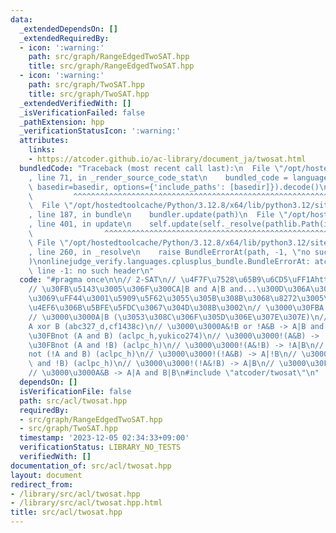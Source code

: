 ```yaml
---
data:
  _extendedDependsOn: []
  _extendedRequiredBy:
  - icon: ':warning:'
    path: src/graph/RangeEdgedTwoSAT.hpp
    title: src/graph/RangeEdgedTwoSAT.hpp
  - icon: ':warning:'
    path: src/graph/TwoSAT.hpp
    title: src/graph/TwoSAT.hpp
  _extendedVerifiedWith: []
  _isVerificationFailed: false
  _pathExtension: hpp
  _verificationStatusIcon: ':warning:'
  attributes:
    links:
    - https://atcoder.github.io/ac-library/document_ja/twosat.html
  bundledCode: "Traceback (most recent call last):\n  File \"/opt/hostedtoolcache/Python/3.12.8/x64/lib/python3.12/site-packages/onlinejudge_verify/documentation/build.py\"\
    , line 71, in _render_source_code_stat\n    bundled_code = language.bundle(stat.path,\
    \ basedir=basedir, options={'include_paths': [basedir]}).decode()\n          \
    \         ^^^^^^^^^^^^^^^^^^^^^^^^^^^^^^^^^^^^^^^^^^^^^^^^^^^^^^^^^^^^^^^^^^^^^^^^^^^^^^^^^\n\
    \  File \"/opt/hostedtoolcache/Python/3.12.8/x64/lib/python3.12/site-packages/onlinejudge_verify/languages/cplusplus.py\"\
    , line 187, in bundle\n    bundler.update(path)\n  File \"/opt/hostedtoolcache/Python/3.12.8/x64/lib/python3.12/site-packages/onlinejudge_verify/languages/cplusplus_bundle.py\"\
    , line 401, in update\n    self.update(self._resolve(pathlib.Path(included), included_from=path))\n\
    \                ^^^^^^^^^^^^^^^^^^^^^^^^^^^^^^^^^^^^^^^^^^^^^^^^^^^^^^^^^\n \
    \ File \"/opt/hostedtoolcache/Python/3.12.8/x64/lib/python3.12/site-packages/onlinejudge_verify/languages/cplusplus_bundle.py\"\
    , line 260, in _resolve\n    raise BundleErrorAt(path, -1, \"no such header\"\
    )\nonlinejudge_verify.languages.cplusplus_bundle.BundleErrorAt: atcoder/twosat:\
    \ line -1: no such header\n"
  code: "#pragma once\n\n// 2-SAT\n// \u4F7F\u7528\u65B9\u6CD5\uFF1Ahttps://atcoder.github.io/ac-library/document_ja/twosat.html\n\
    // \u30FB\u5143\u3005\u306F\u300CA|B and A|B and...\u300D\u306A\u3093\u3060\u3051\
    \u3069\uFF44\u3001\u5909\u5F62\u3055\u305B\u308B\u3068\u8272\u3005\u306A\u6761\
    \u4EF6\u306B\u5BFE\u5FDC\u3067\u304D\u308B\u3002\n// \u3000\u30FBA or B (cf1903f)\n\
    // \u3000\u3000A|B (\u3053\u308C\u306F\u305D\u306E\u307E\u307E)\n// \u3000\u30FB\
    A xor B (abc327_d,cf1438c)\n// \u3000\u3000A&!B or !A&B -> A|B and !A|!B\n// \u3000\
    \u30FBnot (A and B) (aclpc_h,yukico274)\n// \u3000\u3000!(A&B) -> !A|!B\n// \u3000\
    \u30FBnot (A and !B) (aclpc_h)\n// \u3000\u3000!(A&!B) -> !A|B\n// \u3000\u30FB\
    not (!A and B) (aclpc_h)\n// \u3000\u3000!(!A&B) -> A|!B\n// \u3000\u30FBnot (!A\
    \ and !B) (aclpc_h)\n// \u3000\u3000!(!A&!B) -> A|B\n// \u3000\u30FBA and B (cf1494b)\n\
    // \u3000\u3000A&B -> A|A and B|B\n#include \"atcoder/twosat\"\n"
  dependsOn: []
  isVerificationFile: false
  path: src/acl/twosat.hpp
  requiredBy:
  - src/graph/RangeEdgedTwoSAT.hpp
  - src/graph/TwoSAT.hpp
  timestamp: '2023-12-05 02:34:33+09:00'
  verificationStatus: LIBRARY_NO_TESTS
  verifiedWith: []
documentation_of: src/acl/twosat.hpp
layout: document
redirect_from:
- /library/src/acl/twosat.hpp
- /library/src/acl/twosat.hpp.html
title: src/acl/twosat.hpp
---
```

